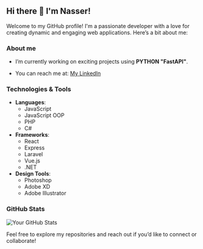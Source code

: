 ## Hi there 👋 I'm Nasser!

Welcome to my GitHub profile! I'm a passionate developer with a love for creating dynamic and engaging web applications. Here’s a bit about me:

### About me
- I’m currently working on exciting projects using **PYTHON "FastAPI"**.

- You can reach me at: [My LinkedIn](https://www.linkedin.com/in/nasser-al-obaedi-057510324/)


### Technologies & Tools
- **Languages**: 
  - JavaScript
  - JavaScript OOP
  - PHP 
  - C#
- **Frameworks**: 
  - React 
  - Express 
  - Laravel 
  - Vue.js
  - .NET
- **Design Tools**: 
  - Photoshop 
  - Adobe XD
  - Adobe Illustrator 

### GitHub Stats
![Your GitHub Stats](https://github-readme-stats.vercel.app/api?username=LNU4&show_icons=true&theme=radical)

Feel free to explore my repositories and reach out if you’d like to connect or collaborate!
